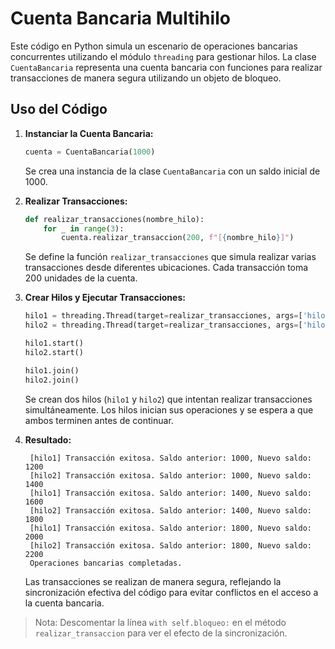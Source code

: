 # Cuenta Bancaria Multihilo

Este código en Python simula un escenario de operaciones bancarias concurrentes utilizando el módulo `threading` para gestionar hilos. La clase `CuentaBancaria` representa una cuenta bancaria con funciones para realizar transacciones de manera segura utilizando un objeto de bloqueo.

## Uso del Código

1. **Instanciar la Cuenta Bancaria:**
   ```python
   cuenta = CuentaBancaria(1000)
   ```

   Se crea una instancia de la clase `CuentaBancaria` con un saldo inicial de 1000.

2. **Realizar Transacciones:**
   ```python
   def realizar_transacciones(nombre_hilo):
       for _ in range(3):
           cuenta.realizar_transaccion(200, f"[{nombre_hilo}]")
   ```

   Se define la función `realizar_transacciones` que simula realizar varias transacciones desde diferentes ubicaciones. Cada transacción toma 200 unidades de la cuenta.

3. **Crear Hilos y Ejecutar Transacciones:**
   ```python
   hilo1 = threading.Thread(target=realizar_transacciones, args=['hilo1'])
   hilo2 = threading.Thread(target=realizar_transacciones, args=['hilo2'])

   hilo1.start()
   hilo2.start()

   hilo1.join()
   hilo2.join()
   ```

   Se crean dos hilos (`hilo1` y `hilo2`) que intentan realizar transacciones simultáneamente. Los hilos inician sus operaciones y se espera a que ambos terminen antes de continuar.

4. **Resultado:**
   ```
    [hilo1] Transacción exitosa. Saldo anterior: 1000, Nuevo saldo: 1200
    [hilo2] Transacción exitosa. Saldo anterior: 1000, Nuevo saldo: 1400
    [hilo1] Transacción exitosa. Saldo anterior: 1400, Nuevo saldo: 1600
    [hilo2] Transacción exitosa. Saldo anterior: 1400, Nuevo saldo: 1800
    [hilo1] Transacción exitosa. Saldo anterior: 1800, Nuevo saldo: 2000
    [hilo2] Transacción exitosa. Saldo anterior: 1800, Nuevo saldo: 2200
    Operaciones bancarias completadas.
   ```

   Las transacciones se realizan de manera segura, reflejando la sincronización efectiva del código para evitar conflictos en el acceso a la cuenta bancaria.

> Nota: Descomentar la línea `with self.bloqueo:` en el método `realizar_transaccion` para ver el efecto de la sincronización.